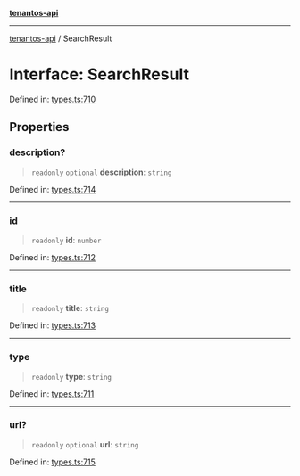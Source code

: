 [**tenantos-api**](../README.md)

***

[tenantos-api](../globals.md) / SearchResult

# Interface: SearchResult

Defined in: [types.ts:710](https://github.com/shadmanZero/tenantos-api/blob/5456fdea44f46a63455944d4982f5327cbeb3156/src/types.ts#L710)

## Properties

### description?

> `readonly` `optional` **description**: `string`

Defined in: [types.ts:714](https://github.com/shadmanZero/tenantos-api/blob/5456fdea44f46a63455944d4982f5327cbeb3156/src/types.ts#L714)

***

### id

> `readonly` **id**: `number`

Defined in: [types.ts:712](https://github.com/shadmanZero/tenantos-api/blob/5456fdea44f46a63455944d4982f5327cbeb3156/src/types.ts#L712)

***

### title

> `readonly` **title**: `string`

Defined in: [types.ts:713](https://github.com/shadmanZero/tenantos-api/blob/5456fdea44f46a63455944d4982f5327cbeb3156/src/types.ts#L713)

***

### type

> `readonly` **type**: `string`

Defined in: [types.ts:711](https://github.com/shadmanZero/tenantos-api/blob/5456fdea44f46a63455944d4982f5327cbeb3156/src/types.ts#L711)

***

### url?

> `readonly` `optional` **url**: `string`

Defined in: [types.ts:715](https://github.com/shadmanZero/tenantos-api/blob/5456fdea44f46a63455944d4982f5327cbeb3156/src/types.ts#L715)
